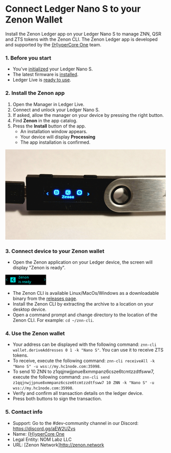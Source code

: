 # Connect Ledger Nano S to your Zenon Wallet

Install the Zenon Ledger app on your Ledger Nano S to manage ZNN, QSR and ZTS tokens with the Zenon CLI. The Zenon Ledger app is developed and supported by the [{H}yperCore One](https://github.com/hypercore-one) team.

### 1. Before you start

- You've [initialized](https://support.ledgerwallet.com/hc/en-us/articles/360000613793) your Ledger Nano S.
- The latest firmware is [installed](https://support.ledgerwallet.com/hc/en-us/articles/360002731113).
- Ledger Live is [ready to use](https://support.ledgerwallet.com/hc/en-us/articles/360006395233).

### 2. Install the Zenon app

1. Open the Manager in Ledger Live.
2. Connect and unlock your Ledger Nano S.
3. If asked, allow the manager on your device by pressing the right button.
4. Find **Zenon** in the app catalog.
5. Press the **Install** button of the app.
   - An installation window appears.
   - Your device will display **Processing**
   - The app installation is confirmed.

![nanos-znn-app](/docs/assets/screenshots/nanos-znn-app.png)

### **3. Connect device to your Zenon wallet**

- Open the Zenon application on your Ledger device, the screen will display "Zenon is ready".

![nanos-znn-app](/docs/assets/screenshots/nanos-znn-ready.png)

- The Zenon CLI is available Linux/MacOs/Windows as a downloadable binary from the [releases page](../../../../releases).
- Install the Zenon CLI by extracting the archive to a location on your desktop device.
- Open a command prompt and change directory to the location of the Zenon CLI. For example: `cd ~/znn-cli`.

### **4. Use the Zenon wallet**

- Your address can be displayed with the following command: `znn-cli wallet.deriveAddresses 0 1 -k "Nano S"`. You can use it to receive ZTS tokens.
- To receive, execute the following command: `znn-cli receiveAll -k "Nano S" -u wss://my.hc1node.com:35998`.
- To send 10 ZNN to z1qqjnwjjpnue8xmmpanz6csze6tcmtzzdtfsww7, execute the following command: `znn-cli send z1qqjnwjjpnue8xmmpanz6csze6tcmtzzdtfsww7 10 ZNN -k "Nano S" -u wss://my.hc1node.com:35998`.
- Verify and confirm all transaction details on the ledger device.
- Press both buttons to sign the transaction.

### **5. Contact info**

- Support: Go to the #dev-community channel in our Discord: https://discord.gg/aEW2UZvs
- Name: [{H}yperCore One](https://github.com/hypercore-one)
- Legal Entity: NOM Labz LLC
- URL: [Zenon Network]http://zenon.network
